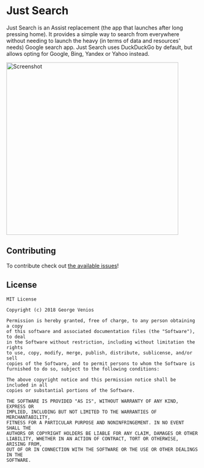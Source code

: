 # Just Search

Just Search is an Assist replacement (the app that launches after long pressing home). 
It provides a simple way to search from everywhere without needing to launch the heavy (in terms of data and resources' needs) Google search app.
Just Search uses DuckDuckGo by default, but allows opting for Google, Bing, Yandex or Yahoo instead. 

[<img alt="Screenshot" height="450" src="https://github.com/veniosg/JustSearch/blob/master/screenshot.png">](https://github.com/veniosg/JustSearch/blob/master/screenshot.png) 

## Contributing 
To contribute check out [the available issues](https://github.com/veniosg/JustSearch/issues)!

## License

    MIT License
    
    Copyright (c) 2018 George Venios
    
    Permission is hereby granted, free of charge, to any person obtaining a copy
    of this software and associated documentation files (the "Software"), to deal
    in the Software without restriction, including without limitation the rights
    to use, copy, modify, merge, publish, distribute, sublicense, and/or sell
    copies of the Software, and to permit persons to whom the Software is
    furnished to do so, subject to the following conditions:
    
    The above copyright notice and this permission notice shall be included in all
    copies or substantial portions of the Software.
    
    THE SOFTWARE IS PROVIDED "AS IS", WITHOUT WARRANTY OF ANY KIND, EXPRESS OR
    IMPLIED, INCLUDING BUT NOT LIMITED TO THE WARRANTIES OF MERCHANTABILITY,
    FITNESS FOR A PARTICULAR PURPOSE AND NONINFRINGEMENT. IN NO EVENT SHALL THE
    AUTHORS OR COPYRIGHT HOLDERS BE LIABLE FOR ANY CLAIM, DAMAGES OR OTHER
    LIABILITY, WHETHER IN AN ACTION OF CONTRACT, TORT OR OTHERWISE, ARISING FROM,
    OUT OF OR IN CONNECTION WITH THE SOFTWARE OR THE USE OR OTHER DEALINGS IN THE
    SOFTWARE.

